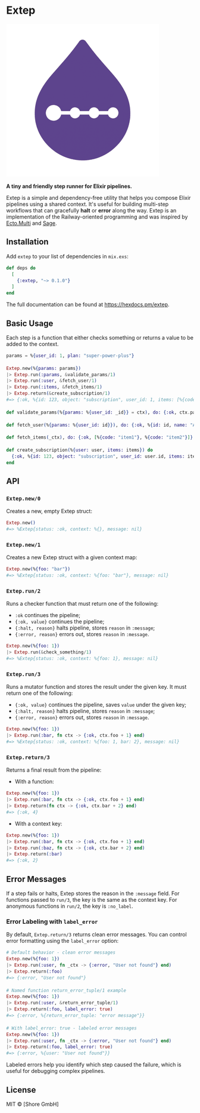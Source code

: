 # Extep

![**Extep**](https://raw.githubusercontent.com/shore-gmbh/extep/main/Extep.png)

**A tiny and friendly step runner for Elixir pipelines.**

Extep is a simple and dependency-free utility that helps you compose Elixir pipelines using a shared context. It's useful for building multi-step workflows that can gracefully **halt** or **error** along the way. Extep is an implementation of the Railway-oriented programming and was inspired by [Ecto.Multi](https://hexdocs.pm/ecto/Ecto.Multi.html) and [Sage](https://hexdocs.pm/sage/readme.html).

## Installation

Add `extep` to your list of dependencies in `mix.exs`:

```elixir
def deps do
  [
    {:extep, "~> 0.1.0"}
  ]
end
```

The full documentation can be found at https://hexdocs.pm/extep.

## Basic Usage

Each step is a function that either checks something or returns a value to be added to the context.

```elixir
params = %{user_id: 1, plan: "super-power-plus"}

Extep.new(%{params: params})
|> Extep.run(:params, &validate_params/1)
|> Extep.run(:user, &fetch_user/1)
|> Extep.run(:items, &fetch_items/1)
|> Extep.return(&create_subscription/1)
#=> {:ok, %{id: 123, object: "subscription", user_id: 1, items: [%{code: "item1"}, %{code: "item2"}]}}

def validate_params(%{params: %{user_id: _id}} = ctx), do: {:ok, ctx.params}

def fetch_user(%{params: %{user_id: id}}), do: {:ok, %{id: id, name: "Alice"}}

def fetch_items(_ctx), do: {:ok, [%{code: "item1"}, %{code: "item2"}]}

def create_subscription(%{user: user, items: items}) do
  {:ok, %{id: 123, object: "subscription", user_id: user.id, items: items}}
end
```

## API

### `Extep.new/0`

Creates a new, empty Extep struct:

```elixir
Extep.new()
#=> %Extep{status: :ok, context: %{}, message: nil}
```

### `Extep.new/1`

Creates a new Extep struct with a given context map:

```elixir
Extep.new(%{foo: "bar"})
#=> %Extep{status: :ok, context: %{foo: "bar"}, message: nil}
```

### `Extep.run/2`

Runs a checker function that must return one of the following:

- `:ok` continues the pipeline;
- `{:ok, value}` continues the pipeline;
- `{:halt, reason}` halts pipeline, stores `reason` in `:message`;
- `{:error, reason}` errors out, stores `reason` in `:message`.

```elixir
Extep.new(%{foo: 1})
|> Extep.run(&check_something/1)
#=> %Extep{status: :ok, context: %{foo: 1}, message: nil}
```

### `Extep.run/3`

Runs a mutator function and stores the result under the given key. It must return one of the following:

- `{:ok, value}` continues the pipeline, saves `value` under the given key;
- `{:halt, reason}` halts pipeline, stores `reason` in `:message`;
- `{:error, reason}` errors out, stores `reason` in `:message`.

```elixir
Extep.new(%{foo: 1})
|> Extep.run(:bar, fn ctx -> {:ok, ctx.foo + 1} end)
#=> %Extep{status: :ok, context: %{foo: 1, bar: 2}, message: nil}
```

### `Extep.return/3`

Returns a final result from the pipeline:

- With a function:

```elixir
Extep.new(%{foo: 1})
|> Extep.run(:bar, fn ctx -> {:ok, ctx.foo + 1} end)
|> Extep.return(fn ctx -> {:ok, ctx.bar + 2} end)
#=> {:ok, 4}
```

- With a context key:

```elixir
Extep.new(%{foo: 1})
|> Extep.run(:bar, fn ctx -> {:ok, ctx.foo + 1} end)
|> Extep.run(:baz, fn ctx -> {:ok, ctx.bar + 2} end)
|> Extep.return(:bar)
#=> {:ok, 2}
```

## Error Messages

If a step fails or halts, Extep stores the reason in the `:message` field. For functions passed to `run/3`, the key is the same as the context key. For anonymous functions in `run/2`, the key is `:no_label`.

### Error Labeling with `label_error`

By default, `Extep.return/3` returns clean error messages. You can control error formatting using the `label_error` option:

```elixir
# Default behavior - clean error messages
Extep.new(%{foo: 1})
|> Extep.run(:user, fn _ctx -> {:error, "User not found"} end)
|> Extep.return(:foo)
#=> {:error, "User not found"}

# Named function return_error_tuple/1 example
Extep.new(%{foo: 1})
|> Extep.run(:user, &return_error_tuple/1)
|> Extep.return(:foo, label_error: true)
#=> {:error, %{return_error_tuple: "error message"}}

# With label_error: true - labeled error messages
Extep.new(%{foo: 1})
|> Extep.run(:user, fn _ctx -> {:error, "User not found"} end)
|> Extep.return(:foo, label_error: true)
#=> {:error, %{user: "User not found"}}
```

Labeled errors help you identify which step caused the failure, which is useful for debugging complex pipelines.

## License

MIT © [Shore GmbH]
